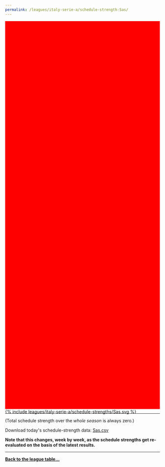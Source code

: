 ```yaml
---
permalink: /leagues/italy-serie-a/schedule-strength-Sas/
---
```


<style>
.svg-wrap {
    background-color:red;
    height:0;
    padding-top:250%; /* 350px/550px */
    position: relative;
}

svg {
    background-color: white;
    height: 100%;
    display:block;
    width: 100%;
    position: absolute;
    top:0;
    left:0;
}
</style>


<div class="svg-wrap">
{% include leagues/italy-serie-a/schedule-strengths/Sas.svg %}
</div>

-----

(Total schedule strength over the *whole season* is always zero.)


Download today's schedule-strength data: [Sas.csv](/assets/leagues/italy-serie-a/2020/schedule-strengths/Sas.csv)

**Note that this changes, week by week, as the schedule strengths get re-evaluated on the
basis of the latest results.**

-----

[**Back to the league table...**](/leagues/italy-serie-a)


